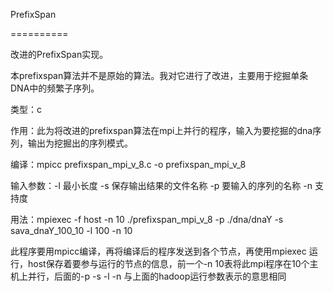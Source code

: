 PrefixSpan

==========

改进的PrefixSpan实现。

本prefixspan算法并不是原始的算法。我对它进行了改进，主要用于挖掘单条DNA中的频繁子序列。

类型：c

作用：此为将改进的prefixspan算法在mpi上并行的程序，输入为要挖掘的dna序列，输出为挖掘出的序列模式。

编译：mpicc prefixspan_mpi_v_8.c -o prefixspan_mpi_v_8

输入参数：-l 最小长度 -s 保存输出结果的文件名称 -p  要输入的序列的名称 -n 支持度 

用法：mpiexec -f host -n 10 ./prefixspan_mpi_v_8  -p ./dna/dnaY -s sava_dnaY_100_10 -l 100 -n 10

此程序要用mpicc编译，再将编译后的程序发送到各个节点，再使用mpiexec 运行，host保存着要参与运行的节点的信息，前一个-n 10表将此mpi程序在10个主机上并行，后面的-p -s -l -n 与上面的hadoop运行参数表示的意思相同
